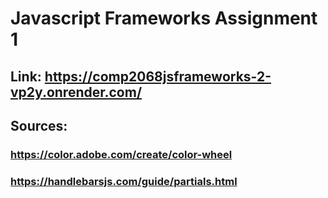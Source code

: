 # Javascript Frameworks Assignment 1
## Link: https://comp2068jsframeworks-2-vp2y.onrender.com/
## Sources:
### https://color.adobe.com/create/color-wheel
### https://handlebarsjs.com/guide/partials.html